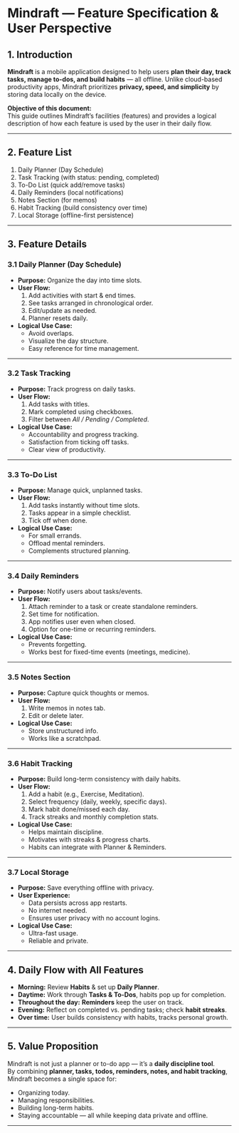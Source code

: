 
# Mindraft — Feature Specification & User Perspective

## 1. Introduction
**Mindraft** is a mobile application designed to help users **plan their day, track tasks, manage to-dos, and build habits** — all offline. Unlike cloud-based productivity apps, Mindraft prioritizes **privacy, speed, and simplicity** by storing data locally on the device.

**Objective of this document:**  
This guide outlines Mindraft’s facilities (features) and provides a logical description of how each feature is used by the user in their daily flow.

---

## 2. Feature List
1. Daily Planner (Day Schedule)  
2. Task Tracking (with status: pending, completed)  
3. To-Do List (quick add/remove tasks)  
4. Daily Reminders (local notifications)  
5. Notes Section (for memos)  
6. Habit Tracking (build consistency over time)  
7. Local Storage (offline-first persistence)

---

## 3. Feature Details

### 3.1 Daily Planner (Day Schedule)
- **Purpose:** Organize the day into time slots.  
- **User Flow:**  
  1. Add activities with start & end times.  
  2. See tasks arranged in chronological order.  
  3. Edit/update as needed.  
  4. Planner resets daily.  
- **Logical Use Case:**  
  - Avoid overlaps.  
  - Visualize the day structure.  
  - Easy reference for time management.

---

### 3.2 Task Tracking
- **Purpose:** Track progress on daily tasks.  
- **User Flow:**  
  1. Add tasks with titles.  
  2. Mark completed using checkboxes.  
  3. Filter between *All / Pending / Completed*.  
- **Logical Use Case:**  
  - Accountability and progress tracking.  
  - Satisfaction from ticking off tasks.  
  - Clear view of productivity.

---

### 3.3 To-Do List
- **Purpose:** Manage quick, unplanned tasks.  
- **User Flow:**  
  1. Add tasks instantly without time slots.  
  2. Tasks appear in a simple checklist.  
  3. Tick off when done.  
- **Logical Use Case:**  
  - For small errands.  
  - Offload mental reminders.  
  - Complements structured planning.

---

### 3.4 Daily Reminders
- **Purpose:** Notify users about tasks/events.  
- **User Flow:**  
  1. Attach reminder to a task or create standalone reminders.  
  2. Set time for notification.  
  3. App notifies user even when closed.  
  4. Option for one-time or recurring reminders.  
- **Logical Use Case:**  
  - Prevents forgetting.  
  - Works best for fixed-time events (meetings, medicine).

---

### 3.5 Notes Section
- **Purpose:** Capture quick thoughts or memos.  
- **User Flow:**  
  1. Write memos in notes tab.  
  2. Edit or delete later.  
- **Logical Use Case:**  
  - Store unstructured info.  
  - Works like a scratchpad.

---

### 3.6 Habit Tracking
- **Purpose:** Build long-term consistency with daily habits.  
- **User Flow:**  
  1. Add a habit (e.g., Exercise, Meditation).  
  2. Select frequency (daily, weekly, specific days).  
  3. Mark habit done/missed each day.  
  4. Track streaks and monthly completion stats.  
- **Logical Use Case:**  
  - Helps maintain discipline.  
  - Motivates with streaks & progress charts.  
  - Habits can integrate with Planner & Reminders.

---

### 3.7 Local Storage
- **Purpose:** Save everything offline with privacy.  
- **User Experience:**  
  - Data persists across app restarts.  
  - No internet needed.  
  - Ensures user privacy with no account logins.  
- **Logical Use Case:**  
  - Ultra-fast usage.  
  - Reliable and private.  

---

## 4. Daily Flow with All Features
- **Morning:** Review **Habits** & set up **Daily Planner**.  
- **Daytime:** Work through **Tasks & To-Dos**, habits pop up for completion.  
- **Throughout the day:** **Reminders** keep the user on track.  
- **Evening:** Reflect on completed vs. pending tasks; check **habit streaks**.  
- **Over time:** User builds consistency with habits, tracks personal growth.

---

## 5. Value Proposition
Mindraft is not just a planner or to-do app — it’s a **daily discipline tool**.  
By combining **planner, tasks, todos, reminders, notes, and habit tracking**, Mindraft becomes a single space for:  
- Organizing today.  
- Managing responsibilities.  
- Building long-term habits.  
- Staying accountable — all while keeping data private and offline.

---
